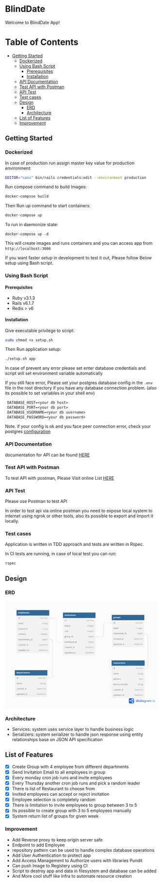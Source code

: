 # BlindDate

Welcome to BlindDate App!

# Table of Contents

- [Getting Started](#getting-started)
    - [Dockerized](#dockerized)
    - [Using Bash Script](#using-bash-script)
      - [Prerequisites](#prerequisites)
      - [Installation](#installation)
    - [API Documentation](#api-documentation)
    - [Test API with Postman](#test-api-with-postman)
    - [API Test](#api-test)
    - [Test cases](#test-cases)
    - [Design](#design)
      - [ERD](#erd)
      - [Architecture](#architecture)
    - [List of Features](#list-of-features)
    - [Improvement](#improvement)

## Getting Started

### Dockerized

In case of production run assign master key value for production environment:

```bash
EDITOR="nano" bin/rails credentials:edit --environment production
```

Run compose command to build Images:

```bash
docker-compose build
```

Then Run up command to start containers:

```bash
docker-compose up
```

To run in daemonize state:

```base
docker-compose up -d
```

This will create images and runs containers and you can access app from `http://localhost:3000`

If you want faster setup in development to test it out, Please follow Below setup using Bash script.

### Using Bash Script

#### Prerequisites

- Ruby v3.1.3
- Rails v6.1.7
- Redis > v6

#### Installation

Give executable privilege to script:

```bash
sudo chmod +x setup.sh
```

Then Run application setup:

```bash
./setup.sh app
```

In case of prevent any error please set enter database credentials and script will set environment variable automatically

If you still face error, Please set your postgres database config in the `.env` file in the root directory if you have any database connection problem. (also its possible to set variables in your shell env)

     DATABASE_HOST=<your db host>
     DATABASE_PORT=<your db port>
     DATABASE_USERNAME=<your db username>
     DATABASE_PASSWORD=<your db password>

Note. if your config is ok and you face peer connection error, check your postgres [configuration](https://www.postgresql.org/docs/current/auth-pg-hba-conf.html)

### API Documentation

documentation for API can be found [HERE](https://documenter.getpostman.com/view/17723125/2s9XxtyFZo)

### Test API with Postman

To test API with postman, Please Visit online List [HERE](https://www.postman.com/flight-operator-43069002/workspace/blinddate/documentation/17723125-c9038614-7faa-465e-b9f5-5c43514ba9e6)

### API Test

Please use Postman to test API

In order to test api via online postman you need to expose local system to internet using ngrok or other tools, also its possible to export and import it locally.

### Test cases

Application is written in TDD approach and tests are written in Rspec.

In CI tests are running, in case of local test you can run:

```bash
rspec
```

## Design

### ERD

![](ERD.png)

### Architecture

- Services: system uses service layer to handle business logic
- Serializers: system serializer to handle json response using entity relationships base on JSON API specification

## List of Features

- [x] Create Group with 4 employee from different departments
- [x] Send Invitation Email to all employees in group 
- [x] Every monday cron job runs and invite employees
- [x] Every Thursday another cron job runs and pick a random leader
- [x] There is list of Restaurant to choose from
- [x] Invited employees can accept or reject invitation
- [x] Employee selection is completely random
- [x] There is limitation to invite employees to group between 3 to 5
- [x] Its possible to create group with 3 to 5 employees manually
- [x] System return list of groups for given week

### Improvement
- Add Reverse proxy to keep origin server safe
- Endpoint to add Employee
- repository pattern can be used to handle complex database operations
- Add User Authentication to protect app
- Add Access Management to Authorize users with libraries Pundit
- Can push Image to Registery using CI
- Script to destroy app and data in filesystem and database can be added
- And More cool stuff like Infra to automate resource creation

